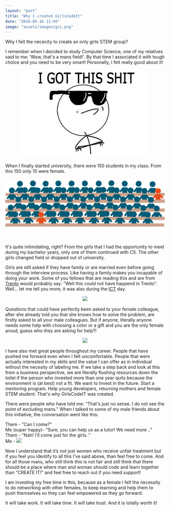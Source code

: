 ```yaml
---
layout: "post"
title: "Why I created GirlsCodeIt"
date: "2018-05-16 11:49"
image: "assets/images/gci.png"
---
```


Why I felt the nececity to create an only girls STEM group?

I remember when I decided to study Computer Science, one of my relatives said to me: 'Wow, that's a mans field!'. By that time I associated it with tough choice and you need to be very smart! Personally, I felt really good about it!
<!--more-->
<div style="text-align:center">
  <img src= "/assets/images/cadoit_meme.jpg"/>
</div>
<br/>
When I finally started university, there were 150 students in my class. From this 150 only 10 were female.
<br/>
<br/>
<div style="text-align:center">
  <img src= "/assets/images/class.png"/>
</div>
<br/>
<br/>
It's quite intimidating, right?
From the girls that I had the opportunity to meet during my bachelor years, only one of them continued with CS. The other girls changed field or dropped out of university.  

Girls are still asked if they have family or are married even before going through the interview process. Like having a family makes you incapable of doing your work. Some of you fellows that are reading this and are from <a class="pink_link" href="https://en.wikipedia.org/wiki/Trento">Trento</a> would probably say: "Well this could not have happend in Trento". Well... let me tell you more, it was also during the <a class="pink_link" href="http://2018.ictdays.it/en">ICT</a> day.

<div style="text-align:center">
  <img src= "https://memegenerator.net/img/images/2460683.jpg"/>
</div>

Questions that could have perfectly been asked to your female colleague, after she already told you that she knows how to solve the problem, are firstly asked to all your male colleagues. But if anyone, literally anyone needs some help with choosing a color or a gift and you are the only female aroud, guess who they are asking for help?!
<div style="text-align:center">
  <img src= "https://orig00.deviantart.net/cbc3/f/2012/196/4/3/huh__face_by_xtremeangler-d57ci50.gif"/>
</div>

I have also met great people throughout my career. People that have pushed me forward even when I felt uncomfortable. People that were actually interested in my skills and the value I can offer as in individual without the necesity of labeling me. If we take a step back and look at this from a business perspective, we are literally flushing resources down the toilet if the person who invested more than one year quits because the environment is (at best) not a fit. We want to Invest in the future. Start a mentoring program. Help young developers, returning mothers and female STEM student. That's why GirlsCodeIT was created.

There were people who have told me: "That's just no sense. I do not see the point of excluding mans."
When I talked to some of my male friends about this initiative, the conversation went like this:

Them - "Can I come?"<br/>
Me (super happy)- "Sure, you can help us as a tutor! We need more .." <br/>
Them - "Nah! I'll come just for the girls.." <br/>
Me -
![](http://ragegenerator.com/images/ragebuilder-faces/Female-Blonde-3/blonde_troll%20sad.png)


Now I understand that it’s not just women who receive unfair treatment but if you feel you identify to all this I've said above, than feel free to come. And for all those mans, who still think this is not fair and still think that there should be a place where man and woman should code and learn together than "CREATE IT!" and feel free to reach out if you need support!

I am investing my free time in this, because as a female I felt the necessity to do networking with other females, to keep learning and help them to push themselves so they can feel empowered as they go forward.

It will take work. It will take time. It will take trust. And it is totally worth it!
